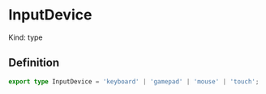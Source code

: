 # InputDevice

Kind: type

## Definition

```ts
export type InputDevice = 'keyboard' | 'gamepad' | 'mouse' | 'touch';
```
